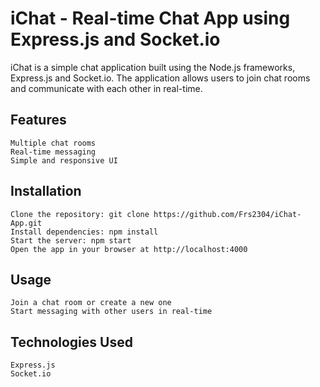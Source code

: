# iChat - Real-time Chat App using Express.js and Socket.io

iChat is a simple chat application built using the Node.js frameworks, Express.js and Socket.io. The application allows users to join chat rooms and communicate with each other in real-time.

## Features

    Multiple chat rooms
    Real-time messaging
    Simple and responsive UI
    
## Installation

    Clone the repository: git clone https://github.com/Frs2304/iChat-App.git
    Install dependencies: npm install
    Start the server: npm start
    Open the app in your browser at http://localhost:4000
    
## Usage

    Join a chat room or create a new one
    Start messaging with other users in real-time
    
## Technologies Used
    Express.js
    Socket.io
